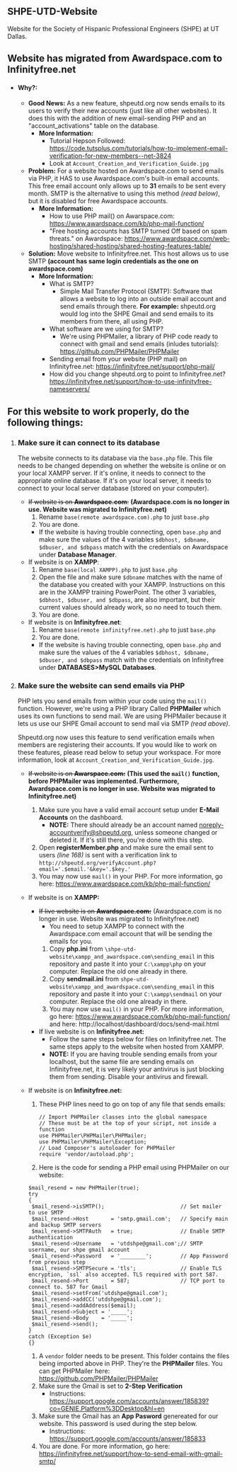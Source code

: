 ## SHPE-UTD-Website
Website for the Society of Hispanic Professional Engineers (SHPE) at UT Dallas.
## Website has migrated from Awardspace.com to Infinityfree.net
  * #### Why?:
    * **Good News:** As a new feature, shpeutd.org now sends emails to its users to verify their new accounts (just like all other websites). It does this with the addition of new email-sending PHP and an "account_activations" table on the database.
      * **More Information:**
        * Tutorial Hepson Followed: https://code.tutsplus.com/tutorials/how-to-implement-email-verification-for-new-members--net-3824
        * Look at `Account_Creation_and_Verification_Guide.jpg`
    * **Problem:** For a website hosted on Awardspace.com to send emails via PHP, it HAS to use Awardspace.com's built-in email accounts. This free email account only allows up to **31** emails to be sent every month. SMTP is the alternative to using this method *(read below)*, but it is disabled for free Awardspace accounts.
      * **More Information:**
        * How to use PHP mail() on Awarspace.com: https://www.awardspace.com/kb/php-mail-function/
        * "Free hosting accounts has SMTP turned Off based on spam threats." on Awardspace: https://www.awardspace.com/web-hosting/shared-hosting/shared-hosting-features-table/
    * **Solution:** Move website to Infinityfree.net. This host allows us to use SMTP **(account has same login credentials as the one on awardspace.com)**
      * **More Information:**
        * What is SMTP?
          * Simple Mail Transfer Protocol (SMTP): Software that allows a website to log into an outside email account and send emails through there. **For example:** shpeutd.org would log into the SHPE Gmail and send emails to its members from there, all using PHP.
        * What software are we using for SMTP?
          * We're using PHPMailer, a library of PHP code ready to connect with gmail and send emails (inludes tutorials): https://github.com/PHPMailer/PHPMailer
        * Sending email from your website (PHP mail) on Infinityfree.net: https://infinityfree.net/support/php-mail/
        * How did you change shpeutd.org to point to Infinityfree.net? https://infinityfree.net/support/how-to-use-infinityfree-nameservers/
## For this website to work properly, do the following things:
1. ### Make sure it can connect to its database
   The website connects to its database via the `base.php` file. This file needs to be changed depending on whether the website is online or on your local XAMPP server. If it's online, it needs to connect to the appropriate online database. If it's on your local server, it needs to connect to your local server database (stored on your computer).
     * ~~If website is on **Awardspace.com**:~~ **(Awardspace.com is no longer in use. Website was migrated to Infinityfree.net)**
       1. Rename `base(remote awardspace.com).php` to just `base.php`
       1. You are done.
       * If the website is having trouble connecting, open `base.php` and make sure the values of the 4 variables `$dbhost, $dbname, $dbuser, and $dbpass` match with the credentials on Awardspace under **Database Manager**.
     * If website is on **XAMPP**:
       1. Rename `base(local XAMPP).php` to just `base.php`
       1. Open the file and make sure `$dbname` matches with the name of the database you created with your XAMPP. Instructions on this are in the XAMPP training PowerPoint. The other 3 variables, `$dbhost, $dbuser, and $dbpass`, are also important, but their current values should already work, so no need to touch them.
       1. You are done.
     * If website is on **Infinityfree.net**:
       1. Rename `base(remote infinityfree.net).php` to just `base.php`
       1. You are done.
       * If the website is having trouble connecting, open `base.php` and make sure the values of the 4 variables `$dbhost, $dbname, $dbuser, and $dbpass` match with the credentials on Infinityfree under **DATABASES>MySQL Databases**.
1. ### Make sure the website can send emails via PHP
   PHP lets you send emails from within your code using the `mail()` function. However, we're using a PHP library Called **PHPMailer** which uses its own functions to send mail. We are using PHPMailer because it lets us use our SHPE Gmail account to send mail via SMTP *(read above)*.
   
   Shpeutd.org now uses this feature to send verification emails when members are registering their accounts. If you would like to work on these features, please read below to setup your workspace. For more information, look at `Account_Creation_and_Verification_Guide.jpg`.
     * ~~If website is on **Awarspace.com:**~~ **(This used the `mail()` function, before PHPMailer was implemented. Furthermore, Awardspace.com is no longer in use. Website was migrated to Infinityfree.net)**
       1. Make sure you have a valid email account setup under **E-Mail Accounts** on the dashboard.
           * **NOTE:** There should already be an account named noreply-accountverify@shpeutd.org, unless someone changed or deleted it. If it's still there, you're done with this step.
       1. Open **registerMember.php** and make sure the email sent to users *(line 168)* is sent with a verification link to `http://shpeutd.org/verifyAccount.php?email='.$email.'&key='.$key.'`
       1. You may now use `mail()` in your PHP. For more information, go here: https://www.awardspace.com/kb/php-mail-function/
       
     * If website is on **XAMPP:**
       * ~~If live website is on **Awardspace.com:**~~ (Awardspace.com is no longer in use. Website was migrated to Infinityfree.net)
         * You need to setup XAMPP to connect with the Awardspace.com email account that will be sending the emails for you.
         1. Copy **php.ini** from `\shpe-utd-website\xampp_and_awardspace.com\sending_email` in this repository and paste it into your `C:\xampp\php` on your computer. Replace the old one already in there.
         1. Copy **sendmail.ini** from `shpe-utd-website\xampp_and_awardspace.com\sending_email` in this repository and paste it into your `C:\xampp\sendmail` on your computer. Replace the old one already in there.
         1. You may now use `mail()` in your PHP. For more information, go here: https://www.awardspace.com/kb/php-mail-function/ and here: http://localhost/dashboard/docs/send-mail.html
       * If live website is on **Infinityfree.net:**
         * Follow the same steps below for files on Infinityfree.net. The same steps apply to the website when hosted from XAMPP.
         * **NOTE:** If you are having trouble sending emails from your localhost, but the same file are sending emails on Infinityfree.net, it is very likely your antivirus is just blocking them from sending. Disable your antivirus and firewall.

     * If website is on **Infinityfree.net:**
       1. These PHP lines need to go on top of any file that sends emails:
          ```
          // Import PHPMailer classes into the global namespace
          // These must be at the top of your script, not inside a function
          use PHPMailer\PHPMailer\PHPMailer;
          use PHPMailer\PHPMailer\Exception;
          // Load Composer's autoloader for PHPMailer
          require 'vendor/autoload.php';
          ```
       1. Here is the code for sending a PHP email using PHPMailer on our website:
        ```
        $mail_resend = new PHPMailer(true);
        try
        {
         $mail_resend->isSMTP();                        // Set mailer to use SMTP
         $mail_resend->Host       = 'smtp.gmail.com';   // Specify main and backup SMTP servers
         $mail_resend->SMTPAuth   = true;               // Enable SMTP authentication
         $mail_resend->Username   = 'utdshpe@gmail.com';// SMTP username, our shpe gmail account
         $mail_resend->Password   = '________';         // App Password from previous step
         $mail_resend->SMTPSecure = 'tls';              // Enable TLS encryption, `ssl` also accepted. TLS required with port 587.
         $mail_resend->Port       = 587;                // TCP port to connect to. 587 for Gmail
         $mail_resend->setFrom('utdshpe@gmail.com');
         $mail_resend->addCC('utdshpe@gmail.com');
         $mail_resend->addAddress($email);
         $mail_resend->Subject = '_____';
         $mail_resend->Body    = '_____';
         $mail_resend->send();
        }
        catch (Exception $e)
        {}
        ```
       1. A `vendor` folder needs to be present. This folder contains the files being imported above in PHP. They're the **PHPMailer** files. You can get PHPMailer here: https://github.com/PHPMailer/PHPMailer
       1. Make sure the Gmail is set to **2-Step Verification**
          * Instructions: https://support.google.com/accounts/answer/185839?co=GENIE.Platform%3DDesktop&hl=en
       1. Make sure the Gmail has an **App Pasword** genereated for our website. This password is used during the step below.
          * Instructions: https://support.google.com/accounts/answer/185833
       1. You are done. For more information, go here: https://infinityfree.net/support/how-to-send-email-with-gmail-smtp/
